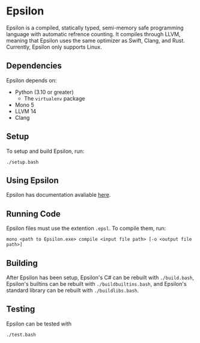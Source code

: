 # Epsilon

Epsilon is a compiled, statically typed, semi-memory safe programming language with automatic refrence counting. It compiles through LLVM, meaning that Epsilon uses the same optimizer as Swift, Clang, and Rust. Currently, Epsilon only supports Linux.

## Dependencies

Epsilon depends on:

* Python (3.10 or greater)
    * The `virtualenv` package
* Mono 5
* LLVM 14
* Clang

## Setup

To setup and build Epsilon, run:

    ./setup.bash

## Using Epsilon

Epsilon has documentation avaliable [here](/docs/syntax.md).

## Running Code

Epsilon files must use the extention `.epsl`. To compile them, run:

    mono <path to Epsilon.exe> compile <input file path> [-o <output file path>]

## Building

After Epsilon has been setup, Epsilon's C# can be rebuilt with `./build.bash`, Epsilon's builtins can be rebuilt with `./buildbuiltins.bash`, and Epsilon's standard library can be rebuilt with `./buildlibs.bash`.

## Testing

Epsilon can be tested with

    ./test.bash
